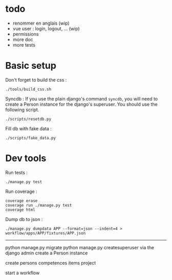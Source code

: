 
# todo

* renommer en anglais (wip)
* vue user : login, logout, ... (wip)
* permissions
* more doc
* more tests

# Basic setup

Don't forget to build the css :

    ./tools/build_css.sh

Syncdb :
If you use the plain django's command `syncdb`, you will need to create a Person instance for the django's superuser. You should use the following script.

    ./scripts/resetdb.py

Fill db with fake data :

    ./scripts/fake_data.py

# Dev tools

Run tests :

    ./manage.py test

Run coverage :

    coverage erase
    coverage run ./manage.py test
    coverage html

Dump db to json :

    ./manage.py dumpdata APP --format=json --indent=4 > workflow/apps/APP/fixtures/APP.json

---------------------------------------------------------

python manage.py migrate
python manage.py createsuperuser
via the django admin create a Person instance

create
    persons
    competences
    items
    project

start a workflow
